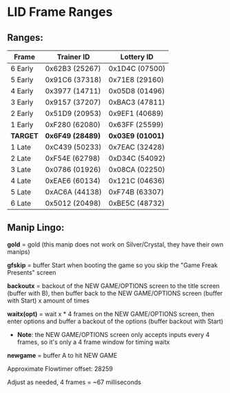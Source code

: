 # LID Frame Ranges

## Ranges:
| Frame | Trainer ID | Lottery ID |
| ----- | ---------- | ---------- |
| 6 Early | 0x62B3 (25267) | 0x1D4C (07500) |
| 5 Early | 0x91C6 (37318) | 0x71E8 (29160) |
| 4 Early | 0x3977 (14711) | 0x05D8 (01496) |
| 3 Early | 0x9157 (37207) | 0xBAC3 (47811) |
| 2 Early | 0x51D9 (20953) | 0x9EF1 (40689) |
| 1 Early | 0xF280 (62080) | 0x63FF (25599) |
| **TARGET** | **0x6F49 (28489)** | **0x03E9 (01001)** |
| 1 Late | 0xC439 (50233) | 0x7EAC (32428) |
| 2 Late | 0xF54E (62798) | 0xD34C (54092) |
| 3 Late | 0x0786 (01926) | 0x08CA (02250) |
| 4 Late | 0xEAE6 (60134) | 0x121C (04636) |
| 5 Late | 0xAC6A (44138) | 0xF74B (63307) |
| 6 Late | 0x5012 (20498) | 0xBE5C (48732) |

## Manip Lingo:

**gold** = gold (this manip does not work on Silver/Crystal, they have their own manips)

**gfskip** = buffer Start when booting the game so you skip the "Game Freak Presents" screen

**backoutx** = backout of the NEW GAME/OPTIONS screen to the title screen (buffer with B), then buffer back to the NEW GAME/OPTIONS screen (buffer with Start) x amount of times

**waitx(opt)** = wait x * 4 frames on the NEW GAME/OPTIONS screen, then enter options and buffer a backout of the options (buffer backout with Start)
- **Note**: the NEW GAME/OPTIONS screen only accepts inputs every 4 frames, so it's only a 4 frame window for timing waitx

**newgame** = buffer A to hit NEW GAME

Approximate Flowtimer offset: 28259

Adjust as needed, 4 frames = ~67 milliseconds 